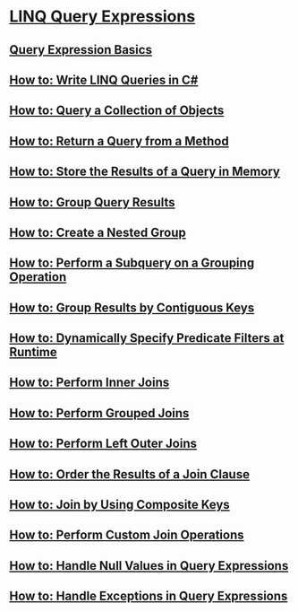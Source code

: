 # [LINQ Query Expressions](index.md)
## [Query Expression Basics](query-expression-basics.md)
## [How to: Write LINQ Queries in C#](how-to-write-linq-queries.md)
## [How to: Query a Collection of Objects](how-to-query-a-collection-of-objects.md)
## [How to: Return a Query from a Method](how-to-return-a-query-from-a-method.md)
## [How to: Store the Results of a Query in Memory](how-to-store-the-results-of-a-query-in-memory.md)
## [How to: Group Query Results](how-to-group-query-results.md)
## [How to: Create a Nested Group](how-to-create-a-nested-group.md)
## [How to: Perform a Subquery on a Grouping Operation](how-to-perform-a-subquery-on-a-grouping-operation.md)
## [How to: Group Results by Contiguous Keys](how-to-group-results-by-contiguous-keys.md)
## [How to: Dynamically Specify Predicate Filters at Runtime](how-to-dynamically-specify-predicate-filters-at-runtime.md)
## [How to: Perform Inner Joins](how-to-perform-inner-joins.md)
## [How to: Perform Grouped Joins](how-to-perform-grouped-joins.md)
## [How to: Perform Left Outer Joins](how-to-perform-left-outer-joins.md)
## [How to: Order the Results of a Join Clause](how-to-order-the-results-of-a-join-clause.md)
## [How to: Join by Using Composite Keys](how-to-join-by-using-composite-keys.md)
## [How to: Perform Custom Join Operations](how-to-perform-custom-join-operations.md)
## [How to: Handle Null Values in Query Expressions](how-to-handle-null-values-in-query-expressions.md)
## [How to: Handle Exceptions in Query Expressions](how-to-handle-exceptions-in-query-expressions.md)
